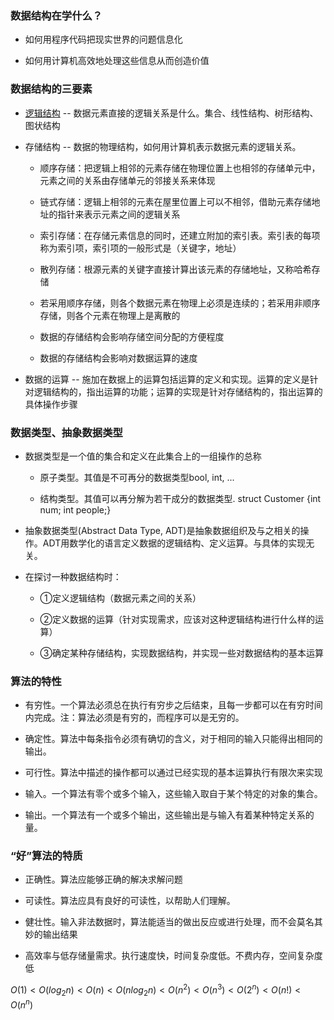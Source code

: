 ### 数据结构在学什么？

- 如何用程序代码把现实世界的问题信息化

- 如何用计算机高效地处理这些信息从而创造价值

### 数据结构的三要素

- [逻辑结构](http://assets.processon.com/chart_image/623979130e3e74074cf776e2.png) -- 数据元素直接的逻辑关系是什么。集合、线性结构、树形结构、图状结构

- 存储结构 -- 数据的物理结构，如何用计算机表示数据元素的逻辑关系。
  
  - 顺序存储：把逻辑上相邻的元素存储在物理位置上也相邻的存储单元中，元素之间的关系由存储单元的邻接关系来体现
  
  - 链式存储：逻辑上相邻的元素在屋里位置上可以不相邻，借助元素存储地址的指针来表示元素之间的逻辑关系
  
  - 索引存储：在存储元素信息的同时，还建立附加的索引表。索引表的每项称为索引项，索引项的一般形式是（关键字，地址）
  
  - 散列存储：根源元素的关键字直接计算出该元素的存储地址，又称哈希存储
  
  - 若采用顺序存储，则各个数据元素在物理上必须是连续的；若采用非顺序存储，则各个元素在物理上是离散的
  
  - 数据的存储结构会影响存储空间分配的方便程度
  
  - 数据的存储结构会影响对数据运算的速度

- 数据的运算 -- 施加在数据上的运算包括运算的定义和实现。运算的定义是针对逻辑结构的，指出运算的功能；运算的实现是针对存储结构的，指出运算的具体操作步骤

### 数据类型、抽象数据类型

- 数据类型是一个值的集合和定义在此集合上的一组操作的总称
  
  - 原子类型。其值是不可再分的数据类型bool, int, ...
  
  - 结构类型。其值可以再分解为若干成分的数据类型. struct Customer {int num; int people;}

- 抽象数据类型(Abstract Data Type, ADT)是抽象数据组织及与之相关的操作。ADT用数学化的语言定义数据的逻辑结构、定义运算。与具体的实现无关。

- 在探讨一种数据结构时：
  
  - ①定义逻辑结构（数据元素之间的关系）
  
  - ②定义数据的运算（针对实现需求，应该对这种逻辑结构进行什么样的运算）
  
  - ③确定某种存储结构，实现数据结构，并实现一些对数据结构的基本运算

### 算法的特性

- 有穷性。一个算法必须总在执行有穷步之后结束，且每一步都可以在有穷时间内完成。注：算法必须是有穷的，而程序可以是无穷的。

- 确定性。算法中每条指令必须有确切的含义，对于相同的输入只能得出相同的输出。

- 可行性。算法中描述的操作都可以通过已经实现的基本运算执行有限次来实现

- 输入。一个算法有零个或多个输入，这些输入取自于某个特定的对象的集合。

- 输出。一个算法有一个或多个输出，这些输出是与输入有着某种特定关系的量。

### “好”算法的特质

- 正确性。算法应能够正确的解决求解问题

- 可读性。算法应具有良好的可读性，以帮助人们理解。

- 健壮性。输入非法数据时，算法能适当的做出反应或进行处理，而不会莫名其妙的输出结果

- 高效率与低存储量需求。执行速度快，时间复杂度低。不费内存，空间复杂度低

$O(1) < O(log_2n) < O(n) < O(nlog_2n) < O(n^2) < O(n^3) < O(2^n) < O(n!) < O(n^n)$


